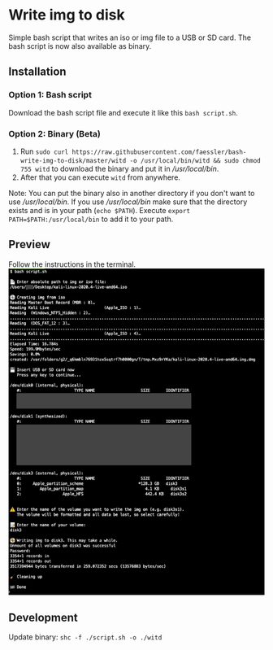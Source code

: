 # Write img to disk
Simple bash script that writes an iso or img file to a USB or SD card. 
The bash script is now also available as binary.

## Installation
### Option 1: Bash script
Download the bash script file and execute it like this `bash script.sh`.

### Option 2: Binary (Beta)
1. Run `sudo curl https://raw.githubusercontent.com/faessler/bash-write-img-to-disk/master/witd -o /usr/local/bin/witd && sudo chmod 755 witd` to download the binary and put it in _/usr/local/bin_.
2. After that you can execute `witd` from anywhere.

Note: You can put the binary also in another directory if you don't want to use _/usr/local/bin_. If you use _/usr/local/bin_ make sure that the directory exists and is in your path (`echo $PATH`). Execute `export PATH=$PATH:/usr/local/bin` to add it to your path.

## Preview
Follow the instructions in the terminal.
![Terminal Preview](./preview.png)

## Development
Update binary: `shc -f ./script.sh -o ./witd`
